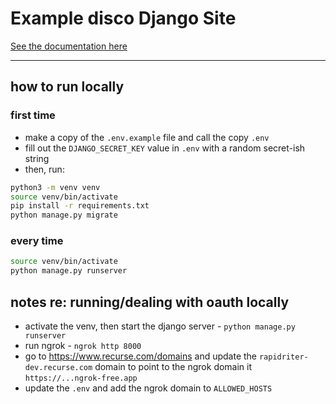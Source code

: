 # Example disco Django Site

[See the documentation here](https://docs.letsdisco.dev/deployment-guides/django)

---

## how to run locally

### first time

- make a copy of the `.env.example` file and call the copy `.env`
- fill out the `DJANGO_SECRET_KEY` value in `.env` with a random secret-ish string
- then, run:

```bash
python3 -m venv venv
source venv/bin/activate
pip install -r requirements.txt
python manage.py migrate
```

### every time

```bash
source venv/bin/activate
python manage.py runserver
```

## notes re: running/dealing with oauth locally

- activate the venv, then start the django server - `python manage.py runserver`
- run ngrok - `ngrok http 8000`
- go to https://www.recurse.com/domains and update the `rapidriter-dev.recurse.com` domain to point to the ngrok domain it `https://...ngrok-free.app`
- update the `.env` and add the ngrok domain to `ALLOWED_HOSTS`
